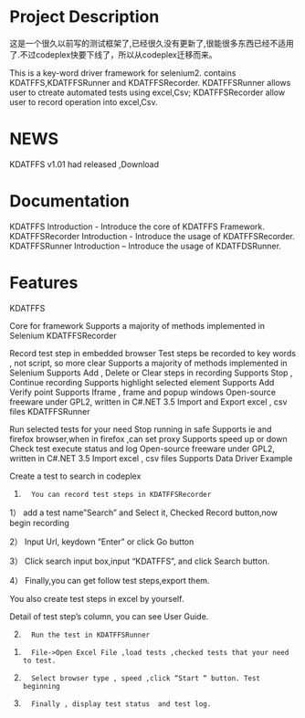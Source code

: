 # Project Description 
这是一个很久以前写的测试框架了,已经很久没有更新了,很能很多东西已经不适用了.不过codeplex快要下线了，所以从codeplex迁移而来。

This is a key-word driver framework for selenium2. contains KDATFFS,KDATFFSRunner and KDATFFSRecorder. KDATFFSRunner allows user to ctreate automated tests using excel,Csv; KDATFFSRecorder allow user to record operation into excel,Csv.

# NEWS 

 KDATFFS v1.01  had released ,Download 
# Documentation

 KDATFFS Introduction  - Introduce the core of KDATFFS Framework.
 KDATFFSRecorder Introduction -  Introduce the usage of KDATFFSRecorder.
 KDATFFSRunner Introduction – Introduce the usage of KDATFDSRunner.
# Features

  KDATFFS

 Core for framework
Supports a majority of methods implemented in Selenium
  KDATFFSRecorder

  Record test step in embedded browser
   Test steps be recorded to key words , not script, so more clear
   Supports a majority of methods implemented in Selenium
  Supports Add , Delete or Clear steps in recording
   Supports Stop , Continue recording
  Supports highlight selected element
  Supports Add Verify point
 Supports Iframe , frame and popup windows
 Open-source freeware under GPL2, written in C#.NET 3.5
 Import and Export excel , csv  files
  KDATFFSRunner

  Run selected tests for your need
 Stop running in safe
 Supports ie and firefox browser,when in firefox ,can set proxy
 Supports speed up or down
 Check test execute status and log
 Open-source freeware under GPL2, written in C#.NET 3.5
  Import excel , csv  files
 Supports Data Driver
 Example

  Create a test to search in codeplex

1.       You can record test steps in KDATFFSRecorder



1）  add a test name”Search” and Select it, Checked Record button,now begin recording

2）  Input Url, keydown ”Enter” or click Go button

3）  Click search input box,input “KDATFFS”, and click Search button.

4）  Finally,you can get follow test steps,export them.

You also create test steps in excel by yourself.



Detail of test step’s column, you can see User Guide.

 

2.       Run the test in KDATFFSRunner



1)       File->Open Excel File ,load tests ,checked tests that your need to test.

2)       Select browser type , speed ,click “Start “ button. Test beginning

3)       Finally , display test status  and test log.
